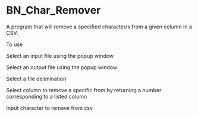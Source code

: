 # BN_Char_Remover
A program that will remove a specified character/s from a given column in a CSV.


To use

  Select an input file using the popup window
  
  Select an output file using the popup window
  
  Select a file delimination
  
  Select column to remove a specific from by returning a number corresponding to a listed column
  
  Input character to remove from csv
